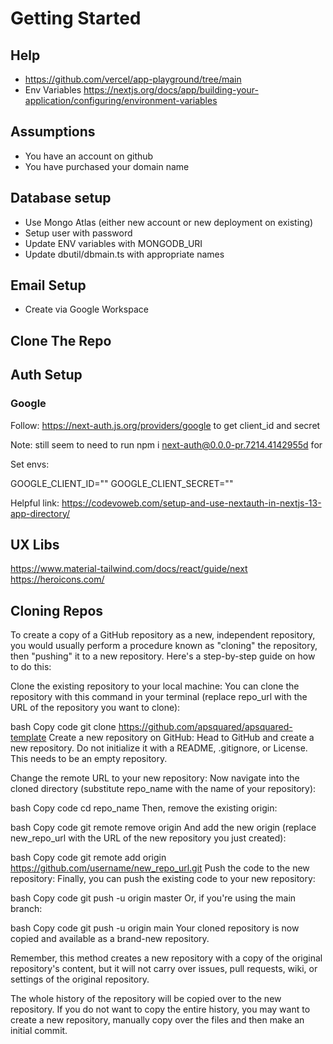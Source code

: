 
# Getting Started

## Help
* https://github.com/vercel/app-playground/tree/main
* Env Variables https://nextjs.org/docs/app/building-your-application/configuring/environment-variables


## Assumptions

* You have an account on github
* You have purchased your domain name

## Database setup
* Use Mongo Atlas (either new account or new deployment on existing)
* Setup user with password 
* Update ENV variables with MONGODB_URI
* Update dbutil/dbmain.ts with appropriate names

## Email Setup

* Create via Google Workspace

## Clone The Repo

## Auth Setup

### Google

Follow: https://next-auth.js.org/providers/google to get client_id and secret

Note: still seem to need to run npm i next-auth@0.0.0-pr.7214.4142955d for

Set envs:

GOOGLE_CLIENT_ID=""
GOOGLE_CLIENT_SECRET=""

Helpful link: https://codevoweb.com/setup-and-use-nextauth-in-nextjs-13-app-directory/

## UX Libs

https://www.material-tailwind.com/docs/react/guide/next
https://heroicons.com/

## Cloning Repos

To create a copy of a GitHub repository as a new, independent repository, you would usually perform a procedure known as "cloning" the repository, then "pushing" it to a new repository. Here's a step-by-step guide on how to do this:

Clone the existing repository to your local machine:
You can clone the repository with this command in your terminal (replace repo_url with the URL of the repository you want to clone):

bash
Copy code
git clone https://github.com/apsquared/apsquared-template
Create a new repository on GitHub:
Head to GitHub and create a new repository. Do not initialize it with a README, .gitignore, or License. This needs to be an empty repository.

Change the remote URL to your new repository:
Now navigate into the cloned directory (substitute repo_name with the name of your repository):

bash
Copy code
cd repo_name
Then, remove the existing origin:

bash
Copy code
git remote remove origin
And add the new origin (replace new_repo_url with the URL of the new repository you just created):

bash
Copy code
git remote add origin https://github.com/username/new_repo_url.git
Push the code to the new repository:
Finally, you can push the existing code to your new repository:

bash
Copy code
git push -u origin master
Or, if you're using the main branch:

bash
Copy code
git push -u origin main
Your cloned repository is now copied and available as a brand-new repository.

Remember, this method creates a new repository with a copy of the original repository's content, but it will not carry over issues, pull requests, wiki, or settings of the original repository.

The whole history of the repository will be copied over to the new repository. If you do not want to copy the entire history, you may want to create a new repository, manually copy over the files and then make an initial commit.

